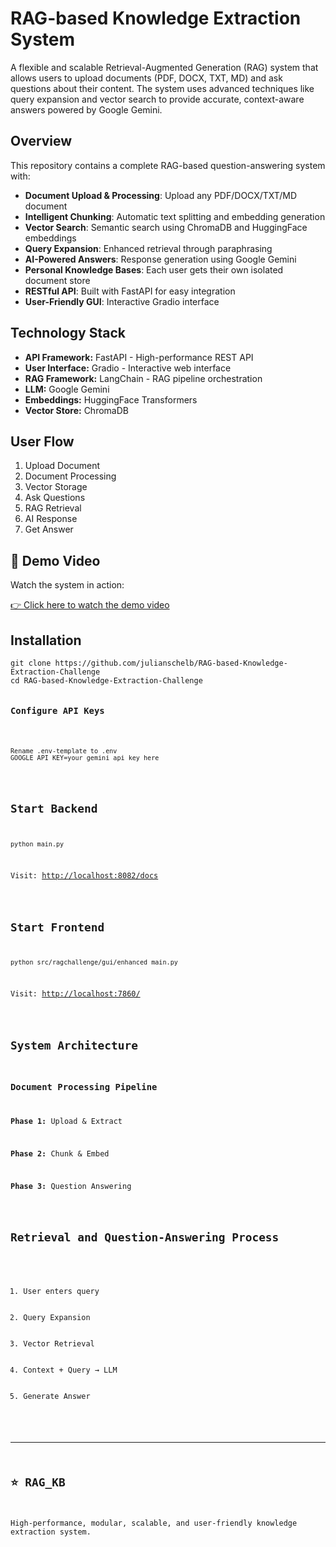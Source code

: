<h1>RAG-based Knowledge Extraction System</h1>
<p>
A flexible and scalable Retrieval-Augmented Generation (RAG) system that allows users to upload documents (PDF, DOCX, TXT, MD) and ask questions about their content. The system uses advanced techniques like query expansion and vector search to provide accurate, context-aware answers powered by Google Gemini.
</p>

<h2>Overview</h2>
<p>This repository contains a complete RAG-based question-answering system with:</p>
<ul>
  <li><b>Document Upload & Processing</b>: Upload any PDF/DOCX/TXT/MD document</li>
  <li><b>Intelligent Chunking</b>: Automatic text splitting and embedding generation</li>
  <li><b>Vector Search</b>: Semantic search using ChromaDB and HuggingFace embeddings</li>
  <li><b>Query Expansion</b>: Enhanced retrieval through paraphrasing</li>
  <li><b>AI-Powered Answers</b>: Response generation using Google Gemini</li>
  <li><b>Personal Knowledge Bases</b>: Each user gets their own isolated document store</li>
  <li><b>RESTful API</b>: Built with FastAPI for easy integration</li>
  <li><b>User-Friendly GUI</b>: Interactive Gradio interface</li>
</ul>

<h2>Technology Stack</h2>
<ul>
  <li><b>API Framework:</b> FastAPI - High-performance REST API</li>
  <li><b>User Interface:</b> Gradio - Interactive web interface</li>
  <li><b>RAG Framework:</b> LangChain - RAG pipeline orchestration</li>
  <li><b>LLM:</b> Google Gemini</li>
  <li><b>Embeddings:</b> HuggingFace Transformers</li>
  <li><b>Vector Store:</b> ChromaDB</li>
</ul>

<h2>User Flow</h2>
<ol>
  <li>Upload Document</li>
  <li>Document Processing</li>
  <li>Vector Storage</li>
  <li>Ask Questions</li>
  <li>RAG Retrieval</li>
  <li>AI Response</li>
  <li>Get Answer</li>
</ol>

<h2>🎥 Demo Video</h2>
<p>Watch the system in action:</p>
<p><a href="https://drive.google.com/file/d/1Tzg4nhgU_Eg74ARPJRMVIxhjgJ9y7JPY/view" target="_blank">
👉 Click here to watch the demo video
</a></p>

<h2>Installation</h2>
<pre><code>git clone https://github.com/julianschelb/RAG-based-Knowledge-Extraction-Challenge
cd RAG-based-Knowledge-Extraction-Challenge

<h3>Configure API Keys</h3>
<pre><code>
Rename .env-template to .env
GOOGLE_API_KEY=your_gemini_api_key_here
</code></pre>

<h2>Start Backend</h2>
<pre><code>python main.py</code></pre>
<p>Visit: <a href="http://localhost:8082/docs">http://localhost:8082/docs</a></p>

<h2>Start Frontend</h2>
<pre><code>python src/ragchallenge/gui/enhanced_main.py</code></pre>
<p>Visit: <a href="http://localhost:7860/">http://localhost:7860/</a></p>

<h2>System Architecture</h2>
<h3>Document Processing Pipeline</h3>
<p><b>Phase 1:</b> Upload & Extract</p>
<p><b>Phase 2:</b> Chunk & Embed</p>
<p><b>Phase 3:</b> Question Answering</p>

<h2>Retrieval and Question-Answering Process</h2>
<ol>
  <li>User enters query</li>
  <li>Query Expansion</li>
  <li>Vector Retrieval</li>
  <li>Context + Query → LLM</li>
  <li>Generate Answer</li>
</ol>

<hr>
<h2>⭐ RAG_KB</h2>
<p>High-performance, modular, scalable, and user-friendly knowledge extraction system.</p>

